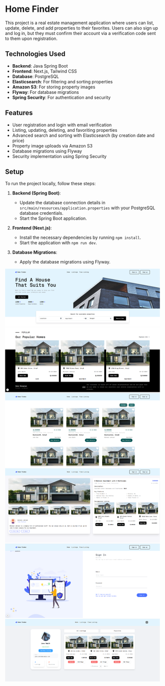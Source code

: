 # Home Finder

This project is a real estate management application where users can list, update, delete, and add properties to their favorites. Users can also sign up and log in, but they must confirm their account via a verification code sent to them upon registration.

## Technologies Used
- **Backend**: Java Spring Boot
- **Frontend**: Next.js, Tailwind CSS
- **Database**: PostgreSQL
- **Elasticsearch**: For filtering and sorting properties
- **Amazon S3**: For storing property images
- **Flyway**: For database migrations
- **Spring Security**: For authentication and security

## Features
- User registration and login with email verification
- Listing, updating, deleting, and favoriting properties
- Advanced search and sorting with Elasticsearch (by creation date and price)
- Property image uploads via Amazon S3
- Database migrations using Flyway
- Security implementation using Spring Security

## Setup
To run the project locally, follow these steps:

1. **Backend (Spring Boot)**:  
   - Update the database connection details in `src/main/resources/application.properties` with your PostgreSQL database credentials.
   - Start the Spring Boot application.

2. **Frontend (Next.js)**:  
   - Install the necessary dependencies by running `npm install`.
   - Start the application with `npm run dev`.

3. **Database Migrations**:  
   - Apply the database migrations using Flyway.

![Logo](home-finder-front/public/project-image/homepage.png)
![Logo](home-finder-front/public/project-image/popular-listing.png)
![Logo](home-finder-front/public/project-image/all-listings.png)
![Logo](home-finder-front/public/project-image/listing-detail.png)
![Logo](home-finder-front/public/project-image/login-page.png)
![Logo](home-finder-front/public/project-image/profile.png)
